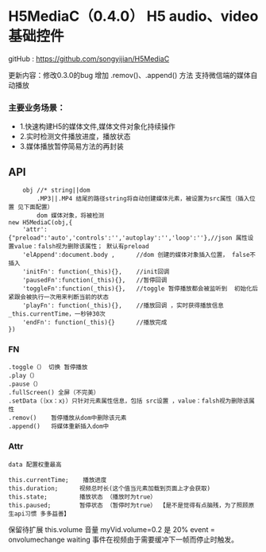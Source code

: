 # H5MediaC（0.4.0）  H5 audio、video基础控件
gitHub : https://github.com/songyijian/H5MediaC

更新内容：修改0.3.0的bug
		增加 .remov()、.append() 方法
		支持微信端的媒体自动播放

### 主要业务场景：
* 1.快速构建H5的媒体文件,媒体文件对象化持续操作
* 2.实时检测文件播放进度，播放状态
* 3.媒体播放暂停简易方法的再封装


## API

```
	obj	//* string||dom 
		.MP3||.MP4 结尾的路径string将自动创建媒体元素，被设置为src属性（插入位置 见下面配置）
		dom 媒体对象，将被检测
new H5MediaC(obj,{
	'attr': {"preload":'auto','controls':'','autoplay':'','loop':''},//json 属性设置value：falsh视为删除该属性； 默认有preload
	'elAppend':document.body , 		//dom 创建的媒体对象插入位置， false不插入
	'initFn': function(_this){},	//init回调
	'pausedFn':function(_this){},	//暂停回调
	'toggleFn':function(_this){},	//toggle 暂停播放都会被监听到  初始化后紧跟会被执行一次用来判断当前的状态
	'playFn': function(_this){},	//播放回调 ，实时获得播放信息  _this.currentTime，一秒钟30次
	'endFn': function(_this){}		//播放完成
})

```	

### FN
```	
.toggle（） 切换 暂停播放
.play（）
.pause（）
.fullScreen() 全屏（不完美）
.setData（｛xx：x｝）只针对元素属性信息，包括 src设置 ，value：falsh视为删除该属性
.remov() 	暂停播放从dom中删除该元素
.append()	将媒体重新插入dom中
```

### Attr
```
data 配置权重最高

this.currentTime;	 播放进度
this.duration;		视频总时长(这个值当元素加载到页面上才会获取)
this.state; 		播放状态 （播放时为true）
this.paused; 		暂停状态 （暂停时为true） 【是不是觉得有点脑残，为了照顾原生api习惯 多多益善】

```


保留待扩展
this.volume	音量  myVid.volume=0.2 是 20%   event = onvolumechange
waiting 事件在视频由于需要缓冲下一帧而停止时触发。
